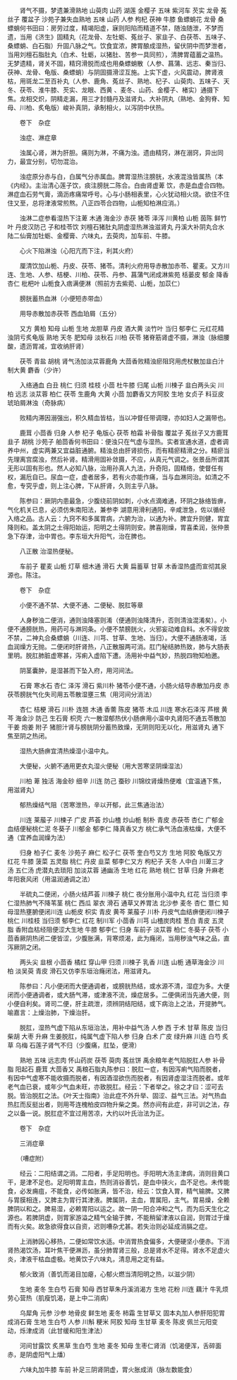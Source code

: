 <!-- { "loadSidebar": true } -->
　　肾气不摄，梦遗兼滑熟地 山萸肉 山药 湖莲 金樱子 五味 紫河车 芡实 龙骨 菟丝子 覆盆子 沙苑子兼失血熟地 五味 山药 人参 枸杞 茯神 牛膝 鱼螵蛸花 龙骨 桑螵蛸何书田曰：房劳过度，精竭阳虚，寐则阳陷而精道不禁，随浊随泄，不梦而遗，当用《济生》固精丸（花龙骨、左牡蛎、菟丝子、家韭子、白茯苓、五味子、桑螵蛸、白石脂）升固八脉之气。饮食宜浓，脾胃酿成湿热，留伏阴中而梦泄者，当用刘檀石脂肚丸（白术、牡蛎，以猪肚、苦参一具同煎），清脾胃蕴蓄之温热。无梦遗精，肾关不固，精窍滑脱而成也用桑螵蛸散（人参、菖蒲、远志、秦当归、茯神、龙骨、龟版、桑螵蛸）与阴固摄滑涩互施。上实下虚，火风震动，脾肾液枯，用斑龙二至百补丸（人参、鹿角、菟丝子、熟地、杞子、山萸肉、五味子、天冬、茯苓、淮牛膝、芡实、龙眼、西黄 、麦冬、山药、金樱子、楮实）通摄下焦。龙相交炽，阴精走漏，用三才封髓丹及滋肾丸、大补阴丸（熟地、金狗脊、知母、川柏、炙龟版）峻补真阴，承制相火，以泻阴中伏热。

　　卷下　杂症

　　浊症、淋症章

　　浊属心肾，淋为肝胆。痛则为淋，不痛为浊。遗由精窍，淋在溺窍，异出同力，最宜分别，切勿混治。

　　浊症原分赤与白，白属气分赤属血。脾胃湿热注膀胱，水液混浊皆属热（本《内经》。主治清心莲子饮，痰注膀胱二陈合。白由肾虚萆 饮，赤是血虚合四物。淋症血石劳气膏，滴沥疼痛常呼号。心与小肠相表里，心火犹动相火烧。欲住不住住又至，总将津液常煎熬。八正四苓合四物，山栀知柏淋应消。）

　　浊淋二症参看湿热下注萆 木通 海金沙 赤茯 猪苓 泽泻 川黄柏 山栀 茵陈 鲜竹叶 丹皮汉防己 子和桂苓饮 刘檀石猪肚丸阴虚湿热淋浊滋肾丸 丹溪大补阴丸合水陆二仙膏加牡蛎、金樱膏、六味丸，去萸肉，加车前、牛膝。

　　心火下陷淋浊（心阳亢而下注，利其火府）

　　厘清饮加山栀、丹皮、茯苓、猪苓。清利火府用导赤散加赤苓、瞿麦。又方川连、生地、人参、桔梗、川柏、茯苓、丹参、菖蒲气闭成淋紫苑 栝蒌皮 郁金 降香 杏仁 枇杷叶 山栀食入痞满便淋（照前方去紫菀、山栀，加苡仁）

　　膀胱蓄热血淋（小便短赤带血）

　　用导赤散加赤茯苓 西血珀屑（五分）

　　又方 黄柏 知母 山栀 生地 龙胆草 丹皮 酒大黄 淡竹叶 当归 郁李仁 元红花精浊阴亏炙龟版 熟地 天冬 肥知母 淡秋石 川柏 茯苓 猪脊筋肾虚不摄，淋浊（脉细腰酸，遗沥胃减，宜收纳肝肾）

　　茯苓 青盐 胡桃 肾气汤加淡苁蓉鹿角 大茴香败精浊瘀阻窍用虎杖散加韭白汁 制大黄 麝香（少许）

　　入络通血 白丑 桃仁 归须 桂枝 小茴 杜牛膝 归尾 山栀 川楝子 韭白两头尖 川柏 远志 淡苁蓉 柏仁 茯苓 生鹿角 大黄 小茴 加麝香又方阿胶 生地 女贞子 料豆皮 琥珀屑淋浊（奇脉病）

　　败精内滞因溺强出，积久精血皆枯，当以冲督任带调理，亦如妇人之漏带也。

　　鹿茸 小茴香 归身 人参 杞子 龟版心 茯苓 柏霜 补骨脂 覆盆子 菟丝子又方鹿茸 韭子 胡桃 沙苑子 舶茴香何书田曰：便浊只在气虚与湿热。实者宣通水道，虚者调养中州，虚实两兼又宜益脏通腑。精浊总由肝肾损伤，而有精瘀精滑之分。精瘀当先理离宫腐浊，然后补肾。精滑用固补敛摄，不应，从真元气调之。张景岳所谓其无形以固有形也。然人必知八脉，治用孙真人九法，升奇阳，固精络，使督任有权，漏卮自已。尿血一症，虚者居多，若有火亦能作痛，当与血淋同治。如清之不愈，专究乎虚，则上注心脾，下从肝肾，久则主乎八脉。

　　陈参曰：厥阴内患最急，少腹绕前阴如刺，小水点滴难通，环阴之脉络皆痹，气化机关已息，必须仿朱南阳法，兼参李 湖意用滑利通阳，辛咸泄急，佐以循经入络之品。古人云：九窍不和多属胃病，六腑为治，以通为补。脾宜升则健，胃宜降则和。盖太阴之土得阳始运，阳明之土得阴则安。脾喜刚燥，胃喜柔润，张仲景急下存津，治中胃也。李东垣大升阳气，治在脾也。

　　八正散 治湿热便秘。

　　车前子 瞿麦 山栀 灯草 细木通 滑石 大黄 扁蓄草 甘草 木香湿热盛而宣彻其泉源也。陈注。

　　卷下　杂症

　　小便不通不禁、大便不通、二便秘、脱肛等章

　　人身秽浊二便消，通则浊降塞则淆（便通则浊降清升，否则清浊混淆矣）。小便不通膀胱热，用药可与淋同条。小便不禁膀胱火，火邪妄动难自料。水不得安故不禁，二神丸合桑螵蛸（川连、川芎、甘草、生地、当归）。大便不通肠液竭，活血润燥方无抛。二便闭时肝肾热，八正散服两可消。肛门秘结肺热致，肺与大肠表里明。脱肛肺脏虚寒甚，泻痢入虚陷下遭。汤用补中益气妙，热脱四物知柏邀。

　　阴茎囊肿，是湿甚而下坠入府，用河间法。

　　石膏 寒水石 杏仁 泽泻 滑石 紫川朴 猪苓小便不通，小肠火结导赤散加丹皮 赤茯苓膀胱气化失司用五苓散湿壅三焦（用河间分消法）

　　杏仁 桔梗 滑石 川朴 连翘 木通 香薷 陈皮 猪苓 木瓜 川连 寒水石泽泻 芦根 黄芩 海金沙 防己 生石膏 枳壳 六一散湿郁热伏小肠痹用小温中丸肾阳不通五苓散加干姜 炮姜 附子 猪胆汁肾与膀胱阴分蓄热致燥，无阴则阳无以化，用滋肾丸 通下焦至阴之热闭。

　　湿热大肠痹宜清热燥湿小温中丸。

　　大便秘，火腑不通用更衣丸湿火便秘（用大苦寒坚阴燥湿法）

　　川柏 萆 独活 海金砂 细辛 川连 防己 蚕砂 川锦纹肾燥热便难（宜温通下焦，用滋肾丸）

　　郁热燥结气阻（苦寒泄热，辛以开郁，此三焦通治法）

　　川连 莱菔子 川楝子 广皮 芦荟 炒山楂 炒山栀 制朴 青皮 赤茯苓 杏仁 广郁金血结便秘桃仁泥 冬葵子 川郁金 郁李仁 降真香又方 桃仁承气汤血液枯燥，大便不通（宜养血润燥为法）

　　归身 柏子仁 麦冬 沙苑子 麻仁 松子仁 茯苓 奎白芍又方 生地 阿胶 龟版又方 红花 牛膝 菠菜 五灵脂 桃仁 丹皮 韭菜 郁李仁又方 枸杞子 天冬 人中白 川萆三才汤 五仁汤 虎潜丸去琐阳 加淡苁蓉 通幽汤 生地 红花 熟地 桃仁 甘草 归身 升麻老年阳衰风闭（用温润通调之法）

　　半硫丸二便闭，小肠火结芦荟 川楝子 桃仁 夜分胀用小温中丸 红花 当归须 李仁湿热肺气不降苇茎 桃仁 西瓜 翠衣 滑石 通草又养胃法 北沙参 麦冬 杏仁 薏仁 知母湿热壅腑便闭川连 山栀皮 枳实 青皮 黄芩 莱菔子 川朴 丹皮气血结痹便闭川楝子 桃仁 川桂枝 当归须 郁李仁 红花 制川军 小茴香 川芎 山楂炭肉桂 葱白 青皮 五灵脂 香附血枯经阻便涩大生地 牛膝 郁李仁 归身 车前子 淡苁蓉 柏仁 冬葵子 茯苓 小茴香厥阴热闭二便皆涩，少腹胀满，背寒烦渴，此为癃闭，当用秽浊气味之品，直泻厥阴之闭。

　　两头尖 韭根 小茴香 橘红 穿山甲 归须 川楝子 乳香 川连 山栀 通草海金沙 川柏 淡吴萸 青皮 滑石又仿李东垣治癃闭法，用滋肾丸。

　　陈参曰：凡小便闭而大便通调者，或膀胱热结，或水源不清，湿症为多。大便闭而小便通调者，或大肠气滞，或津液不流，燥症居多。二便俱闭当先通大便，则小便自利矣。肾司二便，肝主疏泄，须辨阴结阳结，或下病治上之法，开提肺气。喻嘉言：上燥治肺，下燥治肝。

　　脱肛，湿热气虚下陷从东垣治法，用补中益气汤 人参 西 于术 甘草 陈皮 当归 柴胡 大枣 升麻 生姜脱肛，纯属气虚下陷人参 归身 白术 广皮 绿升麻 川连 白芍 炙草 乌梅 石莲子肾气不归（少腹痛，肛坠，便滑）

　　熟地 五味 远志肉 怀山药炭 茯苓 萸肉 菟丝饼 禹余粮年老气陷脱肛人参 补骨脂 阳起石 鹿茸 大茴香又 禹粮石脂丸陈参曰：脱肛一症，有因泻痢气陷而脱者，有因中气虚寒不能收摄而脱者，有因酒湿欲伤而脱者，有因肾虚湿注而脱者。或年老气血已衰，或年少气血未旺，亦致脱肛。经云：下者举之。徐之才曰：涩可去脱。皆治脱肛之法。《叶天士指南》治此症不外升举、固涩、益气三法。对气热血热肛而反挺出者，则用芩连槐柏皮四物升柴之类。然亦间有此症，非可训之法，存之以备一说。脱肛症不宜过用苦凉，大约以叶氏治法为正。

　　卷下　杂症

　　三消症章

　　（嘈症附）

　　经云：二阳结谓之消。二阳者，手足阳明也。手阳明大汤主津病，消则目黄口干，是津不足也。足阳明胃主血，热则消谷善饥，是血中挟火，血不足也。未传能食，必发痈疽，不能食，必传如胀满，皆不治，经云：饮食入胃，精气输脾。又脾与胃膜相连，又脾主为胃行其津液。脾属阴，主血，胃属阳，主气。胃易燥，全赖脾阴以和之。脾易湿，必赖胃阳以运之。故一阴一阳合冲和之气，而为后天生化之源也。若脾阴虚，则胃家游溢之精气全输于脾，不能稍留津液以自润，则胃过于燥而有火矣。故急欲得食以自资，迟则嘈杂尤甚。若失治则必延成消膈之症。

　　上消肺因心移热，二便如常饮水适。中消胃热食偏多，大便硬坚小便赤。下消肾热渴饮汤，耳叶焦干便淋沥，虽分肺胃肾三般，总是肾水不足得。肾水不足虚火炎，津液干枯血虚极。地黄饮子六味丸，清息用之定有益。

　　郁火致消（善饥而渴目加瘪，心郁火燃当清阳明之热，以滋少阴）

　　生地 麦冬 生白芍 石膏 知母 西甘草朱丹溪消渴方 生地 花粉 川连 藕汁 牛乳烦劳心营热（肌瘦饥渴，是上中二消病）

　　乌犀角 元参 沙参 地骨皮 鲜生地 麦冬 柿霜 生甘草又 固本丸加人参肝阳犯胃成消石膏 生地 生白芍 人参 川斛 粳米 阿胶 知母 生甘草 麦冬 陈皮 佩兰元阳变动，烁津成消（此甘缓和阳生津法）

　　河间甘露饮 炙黑草 生白芍 生地 麦冬 知母 生枣仁肾消（饥渴便浑，舌碎面赤，是阴虚阳气上燔）

　　六味丸加牛膝 车前 补足三阴肾阴虚，胃火胀成消（脉左数能食）

